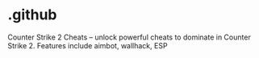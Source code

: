 # .github
Counter Strike 2 Cheats – unlock powerful cheats to dominate in Counter Strike 2. Features include aimbot, wallhack, ESP
